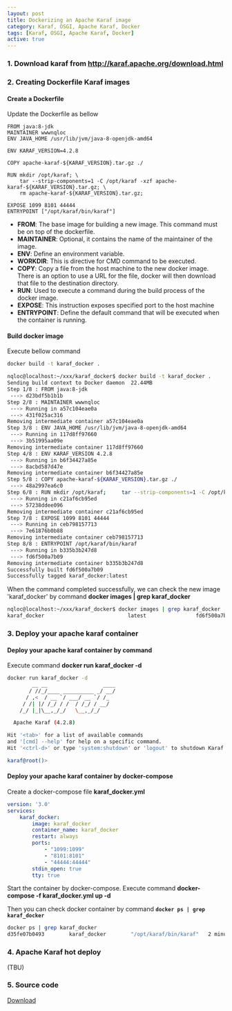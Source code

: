 ```yaml
---
layout: post
title: Dockerizing an Apache Karaf image
category: Karaf, OSGI, Apache Karaf, Docker
tags: [Karaf, OSGI, Apache Karaf, Docker]
active: true
---
```



### 1. Download karaf from <http://karaf.apache.org/download.html>

### 2. Creating Dockerfile Karaf images

#### Create a Dockerfile

Update the Dockerfile as bellow

```
FROM java:8-jdk
MAINTAINER wwwnqloc
ENV JAVA_HOME /usr/lib/jvm/java-8-openjdk-amd64

ENV KARAF_VERSION=4.2.8

COPY apache-karaf-${KARAF_VERSION}.tar.gz ./

RUN mkdir /opt/karaf; \
    tar --strip-components=1 -C /opt/karaf -xzf apache-karaf-${KARAF_VERSION}.tar.gz; \
    rm apache-karaf-${KARAF_VERSION}.tar.gz;

EXPOSE 1099 8101 44444
ENTRYPOINT ["/opt/karaf/bin/karaf"]
```
* **FROM**: The base image for building a new image. This command must be on top of the dockerfile.
* **MAINTAINER**: Optional, it contains the name of the maintainer of the image.
* **ENV**: Define an environment variable.
* **WORKDIR**: This is directive for CMD command to be executed.
* **COPY**: Copy a file from the host machine to the new docker image. There is an option to use a URL for the file, docker will then download that file to the destination directory.
* **RUN**: Used to execute a command during the build process of the docker image.
* **EXPOSE**: This instruction exposes specified port to the host machine
* **ENTRYPOINT**: Define the default command that will be executed when the container is running.

#### Build docker image

Execute bellow command

```sh
docker build -t karaf_docker .
```

```sh
nqloc@localhost:~/xxx/karaf_docker$ docker build -t karaf_docker .
Sending build context to Docker daemon  22.44MB
Step 1/8 : FROM java:8-jdk
 ---> d23bdf5b1b1b
Step 2/8 : MAINTAINER wwwnqloc
 ---> Running in a57c104eae0a
 ---> 431f025ac316
Removing intermediate container a57c104eae0a
Step 3/8 : ENV JAVA_HOME /usr/lib/jvm/java-8-openjdk-amd64
 ---> Running in 117d8ff97660
 ---> 3b51995aa09e
Removing intermediate container 117d8ff97660
Step 4/8 : ENV KARAF_VERSION 4.2.8
 ---> Running in b6f34427a85e
 ---> 8acbd587d47e
Removing intermediate container b6f34427a85e
Step 5/8 : COPY apache-karaf-${KARAF_VERSION}.tar.gz ./
 ---> 48a2997ea6c0
Step 6/8 : RUN mkdir /opt/karaf;     tar --strip-components=1 -C /opt/karaf -xzf apache-karaf-${KARAF_VERSION}.tar.gz;     rm apache-karaf-${KARAF_VERSION}.tar.gz;
 ---> Running in c21af6cb95ed
 ---> 57238ddee096
Removing intermediate container c21af6cb95ed
Step 7/8 : EXPOSE 1099 8101 44444
 ---> Running in ceb798157713
 ---> 7e61876b0b88
Removing intermediate container ceb798157713
Step 8/8 : ENTRYPOINT /opt/karaf/bin/karaf
 ---> Running in b335b3b247d8
 ---> fd6f500a7b09
Removing intermediate container b335b3b247d8
Successfully built fd6f500a7b09
Successfully tagged karaf_docker:latest
```

When the command completed successfully, we can check the new image 'karaf_docker' by command **docker images | grep karaf_docker**

```sh
nqloc@localhost:~/xxx/karaf_docker$ docker images | grep karaf_docker
karaf_docker                           latest                fd6f500a7b09        2 minutes ago       692MB
```

### 3. Deploy your apache karaf container

#### Deploy your apache karaf container by command

Execute command **docker run karaf_docker -d**

```sh
docker run karaf_docker -d
        __ __                  ____      
       / //_/____ __________ _/ __/      
      / ,<  / __ `/ ___/ __ `/ /_        
     / /| |/ /_/ / /  / /_/ / __/        
    /_/ |_|\__,_/_/   \__,_/_/         

  Apache Karaf (4.2.8)

Hit '<tab>' for a list of available commands
and '[cmd] --help' for help on a specific command.
Hit '<ctrl-d>' or type 'system:shutdown' or 'logout' to shutdown Karaf.

karaf@root()> 
```

#### Deploy your apache karaf container by docker-compose

Create a docker-compose file **karaf_docker.yml**

```yml
version: '3.0'
services:
    karaf_docker:
        image: karaf_docker
        container_name: karaf_docker
        restart: always
        ports:
            - "1099:1099"
            - "8101:8101"
            - "44444:44444"
        stdin_open: true
        tty: true
```

Start the container by docker-compose. Execute command **docker-compose -f karaf_docker.yml up -d**

Then you can check docker container by command **`docker ps | grep karaf_docker`**

```sh
docker ps | grep karaf_docker
d35fe07b0493        karaf_docker        "/opt/karaf/bin/karaf"   2 minutes ago       Up 2 minutes        0.0.0.0:1099->1099/tcp, 0.0.0.0:8101->8101/tcp, 0.0.0.0:44444->44444/tcp   karaf_docker
```

### 4. Apache Karaf hot deploy

(TBU)

### 5. Source code

[Download](https://github.com/nqloc/nqloc.github.io/blob/master/_sources/karaf_docker.zip)
